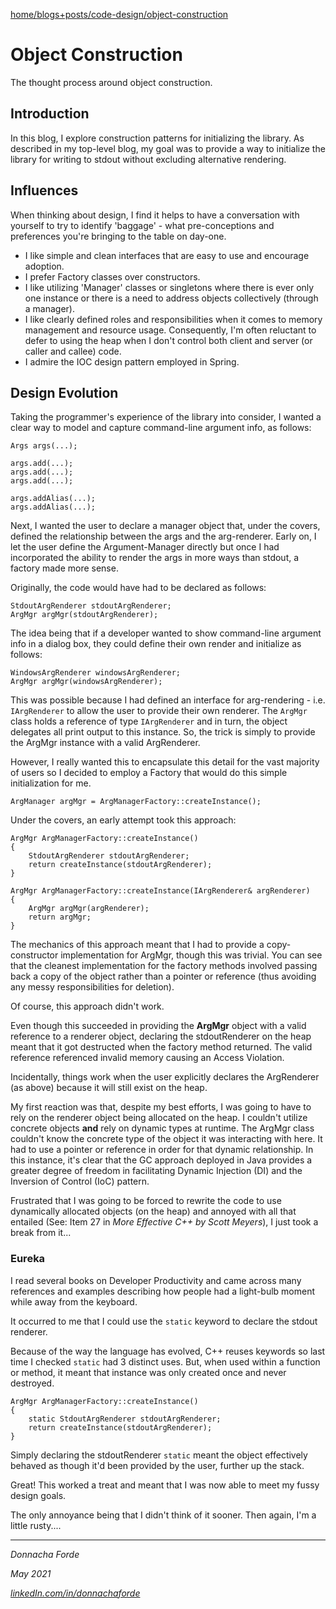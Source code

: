 [home/](https://donnachaforde.github.io)[blogs+posts/](https://donnachaforde.github.io/blogs+posts/)[code-design/](https://donnachaforde.github.io/blogs+posts/code-design/)[object-construction](./object-construction.md)

# Object Construction
The thought process around object construction. 


## Introduction

In this blog, I explore construction patterns for initializing the library. As described in my top-level blog, my goal was to provide a way to initialize the library for writing to stdout without excluding alternative rendering. 



## Influences

When thinking about design, I find it helps to have a conversation with yourself to try to identify 'baggage' - what pre-conceptions and preferences you're bringing to the table on day-one.  

* I like simple and clean interfaces that are easy to use and encourage adoption.  
* I prefer Factory classes over constructors.
* I like utilizing 'Manager' classes or singletons where there is ever only one instance or there is a need to address objects collectively (through a manager).
* I like clearly defined roles and responsibilities when it comes to memory management and resource usage. Consequently, I'm often reluctant to defer to using the heap when I don't control both client and server (or caller and callee) code. 
* I admire the IOC design pattern employed in Spring. 




## Design Evolution

Taking the programmer's experience of the library into consider, I wanted a clear way to model and capture command-line argument info, as follows:

	Args args(...);

	args.add(...);
	args.add(...);
	args.add(...);
	
	args.addAlias(...);
	args.addAlias(...);

Next, I wanted the user to declare a manager object that, under the covers, defined the relationship between the args and the arg-renderer. Early on, I let the user define the Argument-Manager directly but once I had incorporated the ability to render the args in more ways than stdout, a factory made more sense. 

Originally, the code would have had to be declared as follows:

	StdoutArgRenderer stdoutArgRenderer;
	ArgMgr argMgr(stdoutArgRenderer);

The idea being that if a developer wanted to show command-line argument info in a dialog box, they could define their own render and initialize as follows:

	WindowsArgRenderer windowsArgRenderer;
	ArgMgr argMgr(windowsArgRenderer);


This was possible because I had defined an interface for arg-rendering - i.e. `IArgRenderer` to allow the user to provide their own renderer. The `ArgMgr` class holds a reference of type `IArgRenderer` and in turn, the object delegates all print output to this instance. So, the trick is simply to provide the ArgMgr instance with a valid ArgRenderer. 


However, I really wanted this to encapsulate this detail for the vast majority of users so I decided to employ a Factory that would do this simple initialization for me. 

	ArgManager argMgr = ArgManagerFactory::createInstance();

Under the covers, an early attempt took this approach:

	ArgMgr ArgManagerFactory::createInstance()
	{
		StdoutArgRenderer stdoutArgRenderer;
		return createInstance(stdoutArgRenderer);
	}

	ArgMgr ArgManagerFactory::createInstance(IArgRenderer& argRenderer)
	{
		ArgMgr argMgr(argRenderer);
		return argMgr;
	}
The mechanics of this approach meant that I had to provide a copy-constructor implementation for ArgMgr, though this was trivial. You can see that the cleanest implementation for the factory methods involved passing back a copy of the object rather than a pointer or reference (thus avoiding any messy responsibilities for deletion). 


Of course, this approach didn't work. 


Even though this succeeded in providing the **ArgMgr** object with a valid reference to a renderer object, declaring the stdoutRenderer on the heap meant that it got destructed when the factory method returned. The valid reference referenced invalid memory causing an Access Violation. 

Incidentally, things work when the user explicitly declares the ArgRenderer (as above) because it will still exist on the heap. 

My first reaction was that, despite my best efforts, I was going to have to rely on the renderer object being allocated on the heap. I couldn't utilize concrete objects **and** rely on dynamic types at runtime. The ArgMgr class couldn't know the concrete type of the object it was interacting with here. It had to use a pointer or reference in order for that dynamic relationship. In this instance, it's clear that the GC approach deployed in Java provides a greater degree of freedom in facilitating Dynamic Injection (DI) and the Inversion of Control (IoC) pattern. 

Frustrated that I was going to be forced to rewrite the code to use dynamically allocated objects (on the heap) and annoyed with all that entailed (See: Item 27 in _More Effective C++ by Scott Meyers_), I just took a break from it... 
	

### Eureka

I read several books on Developer Productivity and came across many references and examples describing how people had a light-bulb moment while away from the keyboard. 

It occurred to me that I could use the `static` keyword to declare the stdout renderer. 

Because of the way the language has evolved, C++ reuses keywords so last time I checked `static` had 3 distinct uses. But, when used within a function or method, it meant that instance was only created once and never destroyed. 

	ArgMgr ArgManagerFactory::createInstance()
	{
		static StdoutArgRenderer stdoutArgRenderer;
		return createInstance(stdoutArgRenderer);
	}

Simply declaring the stdoutRenderer `static` meant the object effectively behaved as though it'd been provided by the user, further up the stack. 

Great! This worked a treat and meant that I was now able to meet my fussy design goals. 

The only annoyance being that I didn't think of it sooner. Then again, I'm a little rusty.... 

***
_Donnacha Forde_

_May 2021_

_[linkedIn.com/in/donnachaforde](https://www.linkedin.com/in/donnachaforde)_

